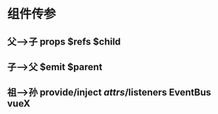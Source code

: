 # 组件传参
## 父——>子  props $refs $child
## 子——>父  $emit $parent
## 祖——>孙  provide/inject $attrs/$listeners EventBus vueX
